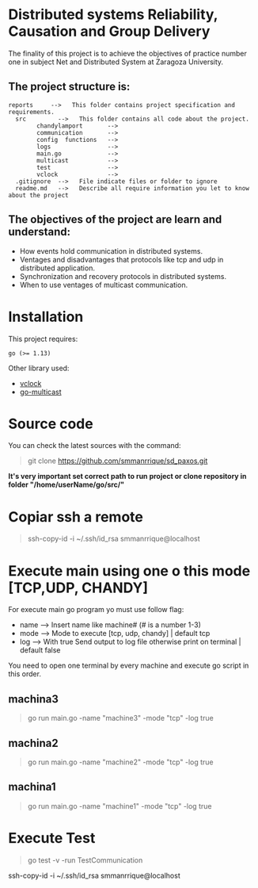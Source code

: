 # Distributed systems Reliability, Causation and Group Delivery

The finality of this project is to achieve the objectives of practice number one in subject Net and Distributed System at Zaragoza University.

## The project structure is:

```
reports     -->   This folder contains project specification and requirements.
  src         -->   This folder contains all code about the project.
        chandylamport       -->   
        communication       -->   
        config  functions   -->  
        logs                -->   
        main.go             -->   
        multicast           -->   
        test                -->   
        vclock              -->   
  .gitignore  -->   File indicate files or folder to ignore
  readme.md   -->   Describe all require information you let to know about the project
```

## The objectives of the project are learn and understand:

* How events hold communication in distributed systems.
* Ventages and disadvantages that protocols like tcp and udp in distributed application.
* Synchronization and recovery  protocols in distributed systems.
* When to use ventages of multicast  communication.

# Installation

This project requires:

```
go (>= 1.13)
```

Other library used:

* [vclock]()
* [go-multicast]()

# Source code

You can check the latest sources with the command:

> git clone https://github.com/smmanrrique/sd_paxos.git

**It's very important set correct path to run project or clone repository in folder "/home/userName/go/src/"**

# Copiar ssh a remote

> ssh-copy-id -i ~/.ssh/id_rsa smmanrrique@localhost

# Execute main using one o this mode [TCP,UDP, CHANDY]

For execute main go program yo must use follow flag:

* name  --> Insert name like machine# (# is a number 1-3)
* mode  --> Mode to execute [tcp, udp, chandy] | default tcp
* log   --> With true Send output to log file otherwise print on terminal | default false

You need to open one terminal by every machine and execute go script in this order.

## machina3

> go run main.go -name "machine3" -mode "tcp" -log true

## machina2

> go run main.go -name "machine2"  -mode "tcp" -log true

## machina1

> go run main.go -name "machine1" -mode "tcp" -log true


# Execute Test

> go test -v -run TestCommunication  

 ssh-copy-id -i ~/.ssh/id_rsa smmanrrique@localhost

